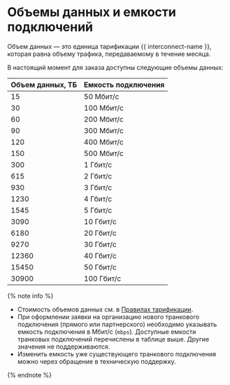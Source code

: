 # Объемы данных и емкости подключений

Объем данных — это единица тарификации {{ interconnect-name }}, которая равна объему трафика, передаваемому в течение месяца.

В настоящий момент для заказа доступны следующие объемы данных:

Объем данных, ТБ | Емкость подключения
---------------- | -------------------
15	             | 50 Мбит/с
30	             | 100 Мбит/с
60	             | 200 Мбит/с
90	             | 300 Мбит/с
120	             | 400 Мбит/с
150	             | 500 Мбит/с
300	             | 1 Гбит/с
615	             | 2 Гбит/с
930	             | 3 Гбит/с
1230             | 4 Гбит/с
1545             | 5 Гбит/с
3090             | 10 Гбит/с
6180             | 20 Гбит/с
9270             | 30 Гбит/с
12360            | 40 Гбит/с
15450            | 50 Гбит/с
30900            | 100 Гбит/с

{% note info %}

* Стоимость объемов данных см. в [Правилах тарификации](../pricing.md).
* При оформлении заявки на организацию нового транкового подключения (прямого или партнерского) необходимо указывать емкость подключения в Мбит/с (`mbps`). Доступные емкости транковых подключений перечислены в таблице выше. Другие значения не поддерживаются.
* Изменить емкость уже существующего транкового подключения можно через обращение в техническую поддержку.

{% endnote %}

